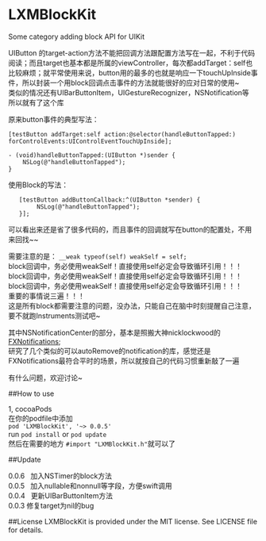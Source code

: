 # LXMBlockKit
Some category adding block API for UIKit    

UIButton 的target-action方法不能把回调方法跟配置方法写在一起，不利于代码阅读；而且target也基本都是所属的viewController，每次都addTarget：self也比较麻烦；就平常使用来说，button用的最多的也就是响应一下touchUpInside事件，所以封装一个用block回调点击事件的方法就能很好的应对日常的使用~    
类似的情况还有UIBarButtonItem，UIGestureRecognizer，NSNotification等    
所以就有了这个库    

原来button事件的典型写法：     
```
[testButton addTarget:self action:@selector(handleButtonTapped:) forControlEvents:UIControlEventTouchUpInside]; 

- (void)handleButtonTapped:(UIButton *)sender {    
    NSLog(@"handleButtonTapped");        
}
```
使用Block的写法：
```
   [testButton addButtonCallback:^(UIButton *sender) {
        NSLog(@"handleButtonTapped");
   }];
```
可以看出来还是省了很多代码的，而且事件的回调就写在button的配置处，不用来回找~~   

需要注意的是：
`__weak typeof(self) weakSelf = self;`    
block回调中，务必使用weakSelf！直接使用self必定会导致循环引用！！！    
block回调中，务必使用weakSelf！直接使用self必定会导致循环引用！！！    
block回调中，务必使用weakSelf！直接使用self必定会导致循环引用！！！    
重要的事情说三遍！！！   
这是所有block都需要注意的问题，没办法，只能自己在脑中时刻提醒自己注意，要不就跑Instruments测试吧~   

其中NSNotificationCenter的部分，基本是照搬大神nicklockwood的[FXNotifications](https://github.com/nicklockwood/FXNotifications);    
研究了几个类似的可以autoRemove的notification的库，感觉还是FXNotifications最符合平时的场景，所以就按自己的代码习惯重新敲了一遍 

有什么问题，欢迎讨论~


##How to use    

1, cocoaPods    
在你的podfile中添加    
`pod 'LXMBlockKit', '~> 0.0.5'`    
run `pod install` or `pod update`   
然后在需要的地方 `#import "LXMBlockKit.h"`就可以了

##Update    

0.0.6   加入NSTimer的block方法    
0.0.5   加入nullable和nonnull等字段，方便swift调用    
0.0.4   更新UIBarButtonItem方法    
0.0.3   修复target为nil的bug

##License
LXMBlockKit is provided under the MIT license. See LICENSE file for details.




